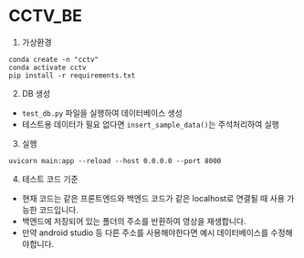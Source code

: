 # CCTV_BE

1. 가상환경
```
conda create -n "cctv"
conda activate cctv
pip install -r requirements.txt
```

2. DB 생성
- `test_db.py` 파일을 실행하여 데이터베이스 생성
- 테스트용 데이터가 필요 없다면 `insert_sample_data()`는 주석처리하여 실행

3. 실행
```
uvicorn main:app --reload --host 0.0.0.0 --port 8000
```

4. 테스트 코드 기준
- 현재 코드는 같은 프론트엔드와 백엔드 코드가 같은 localhost로 연결될 때 사용 가능한 코드입니다. 
- 백엔드에 저장되어 있는 폴더의 주소를 반환하여 영상을 재생합니다. 
- 만약 android studio 등 다른 주소를 사용해야한다면 예시 데이터베이스를 수정해야합니다. 